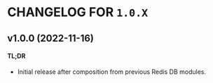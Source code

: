 # CHANGELOG FOR `1.0.X`

## v1.0.0 (2022-11-16)

#### TL;DR

- Initial release after composition from previous Redis DB modules.
